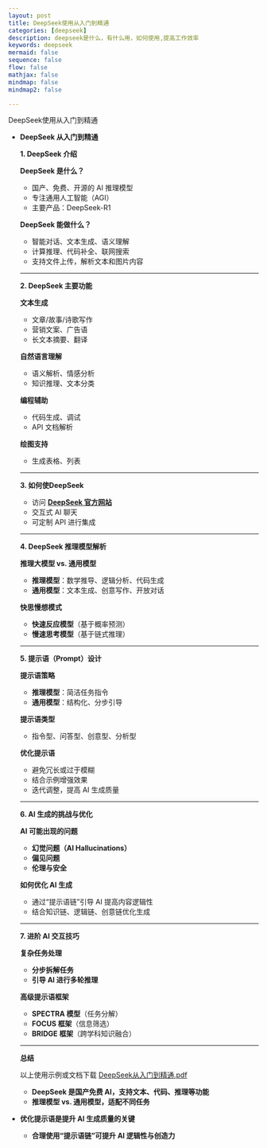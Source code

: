 ```yaml
---
layout: post
title: DeepSeek使用从入门到精通 
categories: [deepseek]
description: deepseek是什么，有什么用，如何使用,提高工作效率
keywords: deepseek
mermaid: false
sequence: false
flow: false
mathjax: false
mindmap: false
mindmap2: false

---
```

DeepSeek使用从入门到精通


- **DeepSeek 从入门到精通**

   **1. DeepSeek 介绍**

   **DeepSeek 是什么？**

  - 国产、免费、开源的 AI 推理模型
  - 专注通用人工智能（AGI）
  - 主要产品：DeepSeek-R1

  **DeepSeek 能做什么？**

  - 智能对话、文本生成、语义理解
  - 计算推理、代码补全、联网搜索
  - 支持文件上传，解析文本和图片内容

  ------

  **2. DeepSeek 主要功能**

  **文本生成**

  - 文章/故事/诗歌写作
  - 营销文案、广告语
  - 长文本摘要、翻译

  **自然语言理解**

  - 语义解析、情感分析
  - 知识推理、文本分类

  **编程辅助**

  - 代码生成、调试
  - API 文档解析

  **绘图支持**

  - 生成表格、列表

  ------

  **3. 如何使DeepSeek**

  - 访问 **[DeepSeek 官方网站](https://chat.deepseek.com)**
  - 交互式 AI 聊天
  - 可定制 API 进行集成

  ------

  **4. DeepSeek 推理模型解析**

  **推理大模型 vs. 通用模型**

  - **推理模型**：数学推导、逻辑分析、代码生成
  - **通用模型**：文本生成、创意写作、开放对话

  **快思慢想模式**

  - **快速反应模型**（基于概率预测）
  - **慢速思考模型**（基于链式推理）

  ------

  **5. 提示语（Prompt）设计**

  **提示语策略**

  - **推理模型**：简洁任务指令
  - **通用模型**：结构化、分步引导

  **提示语类型**

  - 指令型、问答型、创意型、分析型

  **优化提示语**

  - 避免冗长或过于模糊
  - 结合示例增强效果
  - 迭代调整，提高 AI 生成质量

  ------

  **6. AI 生成的挑战与优化**

  **AI 可能出现的问题**

  - **幻觉问题（AI Hallucinations）**
  - **偏见问题**
  - **伦理与安全**

  **如何优化 AI 生成**

  - 通过“提示语链”引导 AI 提高内容逻辑性
  - 结合知识链、逻辑链、创意链优化生成

  ------

  **7. 进阶 AI 交互技巧**

  **复杂任务处理**

  - **分步拆解任务**
  - **引导 AI 进行多轮推理**

  **高级提示语框架**

  - **SPECTRA 模型**（任务分解）
  - **FOCUS 框架**（信息筛选）
  - **BRIDGE 框架**（跨学科知识融合）

  ------

  **总结**

  以上使用示例或文档下载 [DeepSeek从入门到精通.pdf](/doc/DeepSeek从入门到精通.pdf) 
  
  - **DeepSeek 是国产免费 AI，支持文本、代码、推理等功能**
  - **推理模型 vs. 通用模型，适配不同任务**
- **优化提示语是提升 AI 生成质量的关键**
  - **合理使用“提示语链”可提升 AI 逻辑性与创造力**
  

